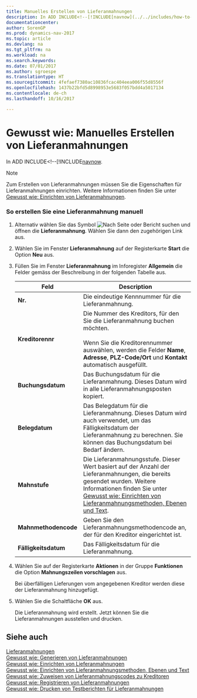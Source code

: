 ```yaml
---
title: Manuelles Erstellen von Lieferanmahnungen
description: In ADD INCLUDE<!--[!INCLUDE[navnow](../../includes/how-to-generate-delivery-reminders.md).
documentationcenter: 
author: SorenGP
ms.prod: dynamics-nav-2017
ms.topic: article
ms.devlang: na
ms.tgt_pltfrm: na
ms.workload: na
ms.search.keywords: 
ms.date: 07/01/2017
ms.author: sgroespe
ms.translationtype: HT
ms.sourcegitcommit: 4fefaef7380ac10836fcac404eea006f55d8556f
ms.openlocfilehash: 1437b22bfd5d8998953e5683f057bdd4a5017134
ms.contentlocale: de-ch
ms.lasthandoff: 10/16/2017

---
```

# <a name="how-to-create-delivery-reminders-manually"></a>Gewusst wie: Manuelles Erstellen von Lieferanmahnungen
In ADD INCLUDE<!--[!INCLUDE[navnow](../../includes/how-to-generate-delivery-reminders.md).  
  
> [!NOTE]  
>  Zum Erstellen von Lieferanmahnungen müssen Sie die Eigenschaften für Lieferanmahnungen einrichten. Weitere Informationen finden Sie unter [Gewusst wie: Einrichten von Lieferanmahnungen](how-to-set-up-delivery-reminders.md).  
  
### <a name="to-create-a-delivery-reminder-manually"></a>So erstellen Sie eine Lieferanmahnung manuell  
  
1.  Alternativ wählen Sie das Symbol ![Nach Seite oder Bericht suchen](media/ui-search/search_small.png "Nach Seite oder Bericht suchen") und öffnen die **Lieferanmahnung**. Wählen Sie dann den zugehörigen Link aus.  
  
2.  Wählen Sie im Fenster **Lieferanmahnung** auf der Registerkarte **Start** die Option **Neu** aus.  
  
3.  Füllen Sie im Fenster **Lieferanmahnung** im Inforegister **Allgemein** die Felder gemäss der Beschreibung in der folgenden Tabelle aus.  
  
    |Feld|Description|  
    |---------------------------------|---------------------------------------|  
    |**Nr.**|Die eindeutige Kennnummer für die Lieferanmahnung.|  
    |**Kreditorennr**|Die Nummer des Kreditors, für den Sie die Lieferanmahnung buchen möchten.<br /><br /> Wenn Sie die Kreditorennummer auswählen, werden die Felder **Name**, **Adresse**, **PLZ-Code/Ort** und **Kontakt** automatisch ausgefüllt.|  
    |**Buchungsdatum**|Das Buchungsdatum für die Lieferanmahnung. Dieses Datum wird in alle Lieferanmahnungsposten kopiert.|  
    |**Belegdatum**|Das Belegdatum für die Lieferanmahnung. Dieses Datum wird auch verwendet, um das Fälligkeitsdatum der Lieferanmahnung zu berechnen. Sie können das Buchungsdatum bei Bedarf ändern.|  
    |**Mahnstufe**|Die Lieferanmahnungsstufe. Dieser Wert basiert auf der Anzahl der Lieferanmahnungen, die bereits gesendet wurden. Weitere Informationen finden Sie unter [Gewusst wie: Einrichten von Lieferanmahnungsmethoden, Ebenen und Text](how-to-set-up-delivery-reminder-terms-levels-and-text.md).|  
    |**Mahnmethodencode**|Geben Sie den Lieferanmahnungsmethodencode an, der für den Kreditor eingerichtet ist.|  
    |**Fälligkeitsdatum**|Das Fälligkeitsdatum für die Lieferanmahnung.|  
  
4.  Wählen Sie auf der Registerkarte **Aktionen** in der Gruppe **Funktionen** die Option **Mahnungszeilen vorschlagen** aus.  
  
     Bei überfälligen Lieferungen vom angegebenen Kreditor werden diese der Lieferanmahnung hinzugefügt.  
  
5.  Wählen Sie die Schaltfläche **OK** aus.  
  
     Die Lieferanmahnung wird erstellt. Jetzt können Sie die Lieferanmahnungen ausstellen und drucken.  
  
## <a name="see-also"></a>Siehe auch  
 [Lieferanmahnungen](delivery-reminders.md)   
 [Gewusst wie: Generieren von Lieferanmahnungen](how-to-generate-delivery-reminders.md)   
 [Gewusst wie: Einrichten von Lieferanmahnungen](how-to-set-up-delivery-reminders.md)   
 [Gewusst wie: Einrichten von Lieferanmahnungsmethoden, Ebenen und Text](how-to-set-up-delivery-reminder-terms-levels-and-text.md)   
 [Gewusst wie: Zuweisen von Lieferanmahnungscodes zu Kreditoren](how-to-assign-delivery-reminder-codes-to-vendors.md)   
 [Gewusst wie: Registrieren von Lieferanmahnungen](how-to-issue-delivery-reminders.md)   
 [Gewusst wie: Drucken von Testberichten für Lieferanmahnungen](how-to-print-test-reports-for-delivery-reminders.md)

